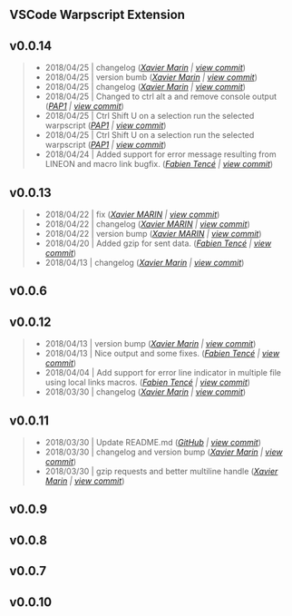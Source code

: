 VSCode Warpscript Extension
---

## v0.0.14

> +  2018/04/25  | changelog  (*[Xavier Marin](marin.xavier@gmail.com) | [view commit](https://github.com/Giwi/VSCode-WarpScriptLangage//commit/f8ca6424652397dda7aca94c6fd1cc8019248b97)*)
> +  2018/04/25  | version bumb  (*[Xavier Marin](marin.xavier@gmail.com) | [view commit](https://github.com/Giwi/VSCode-WarpScriptLangage//commit/5ba083298edb386e1040b4bd94a582c140966656)*)
> +  2018/04/25  | changelog  (*[Xavier Marin](marin.xavier@gmail.com) | [view commit](https://github.com/Giwi/VSCode-WarpScriptLangage//commit/dbf14c81b4b74d6410bef5ff170f38966724ae7a)*)
> +  2018/04/25  | Changed to ctrl alt a and remove console output  (*[PAP1](pierre.papin@cityzendata.com) | [view commit](https://github.com/Giwi/VSCode-WarpScriptLangage//commit/85b814d0ce6f9cfda74412dedbe492abc9b914f5)*)
> +  2018/04/25  | Ctrl Shift U on a selection run the selected warpscript  (*[PAP1](pierre.papin@cityzendata.com) | [view commit](https://github.com/Giwi/VSCode-WarpScriptLangage//commit/173eae9d23840dbc6958905a0457dd017908cb2e)*)
> +  2018/04/25  | Ctrl Shift U on a selection run the selected warpscript  (*[PAP1](pierre.papin@cityzendata.com) | [view commit](https://github.com/Giwi/VSCode-WarpScriptLangage//commit/3cbd9c2be4e4084c7d223abe686ed481a8030526)*)
> +  2018/04/24  | Added support for error message resulting from LINEON and macro link bugfix.  (*[Fabien Tencé](fabien.tence@cityzendata.com) | [view commit](https://github.com/Giwi/VSCode-WarpScriptLangage//commit/8087dfe405642ce9a7dead31ee599444732abeee)*)

## v0.0.13

> +  2018/04/22  | fix  (*[Xavier MARIN](marin.xavier@gmail.com) | [view commit](https://github.com/Giwi/VSCode-WarpScriptLangage//commit/bac95f66955c07c6618535ba8f5b64fa7fec6d73)*)
> +  2018/04/22  | changelog  (*[Xavier MARIN](marin.xavier@gmail.com) | [view commit](https://github.com/Giwi/VSCode-WarpScriptLangage//commit/4711121b1c86656d98fb5e0dd7e1f2789835ea09)*)
> +  2018/04/22  | version bump  (*[Xavier MARIN](marin.xavier@gmail.com) | [view commit](https://github.com/Giwi/VSCode-WarpScriptLangage//commit/97d672144f2268499e74d0c10d18b78e343feaf3)*)
> +  2018/04/20  | Added gzip for sent data.  (*[Fabien Tencé](fabien.tence@cityzendata.com) | [view commit](https://github.com/Giwi/VSCode-WarpScriptLangage//commit/ee4cb68da6f9c29c35e30bee23c7bdfd462634f9)*)
> +  2018/04/13  | changelog  (*[Xavier Marin](marin.xavier@gmail.com) | [view commit](https://github.com/Giwi/VSCode-WarpScriptLangage//commit/946d9b7ede831bd6169256b07250858fcceafdc2)*)

## v0.0.6


## v0.0.12

> +  2018/04/13  | version bump  (*[Xavier Marin](marin.xavier@gmail.com) | [view commit](https://github.com/Giwi/VSCode-WarpScriptLangage//commit/7218118f1ccf80a6a0232ab80cabff3cbc969100)*)
> +  2018/04/13  | Nice output and some fixes.  (*[Fabien Tencé](fabien.tence@cityzendata.com) | [view commit](https://github.com/Giwi/VSCode-WarpScriptLangage//commit/cd385109af65eb60f5d12f788dcf48fe8c01cbbe)*)
> +  2018/04/04  | Add support for error line indicator in multiple file using local links macros.  (*[Fabien Tencé](fabien.tence@cityzendata.com) | [view commit](https://github.com/Giwi/VSCode-WarpScriptLangage//commit/d207082baef5823caaf60f0a982343c934da3b78)*)
> +  2018/03/30  | changelog  (*[Xavier Marin](marin.xavier@gmail.com) | [view commit](https://github.com/Giwi/VSCode-WarpScriptLangage//commit/76e684ffcb887d7ea6428590ab40680e1fcea6a8)*)

## v0.0.11

> +  2018/03/30  | Update README.md  (*[GitHub](noreply@github.com) | [view commit](https://github.com/Giwi/VSCode-WarpScriptLangage//commit/6527dc8a58effb26f5eed35099d340594b062ca2)*)
> +  2018/03/30  | changelog and version bump  (*[Xavier Marin](marin.xavier@gmail.com) | [view commit](https://github.com/Giwi/VSCode-WarpScriptLangage//commit/8fb5f4c2cd60675c57e18f0e22b6a6204ee5bc34)*)
> +  2018/03/30  | gzip requests and better multiline handle  (*[Xavier Marin](marin.xavier@gmail.com) | [view commit](https://github.com/Giwi/VSCode-WarpScriptLangage//commit/d67dc2cda595e7ce5bd6eb0e3d6dc73f96a89281)*)

## v0.0.9


## v0.0.8


## v0.0.7


## v0.0.10



